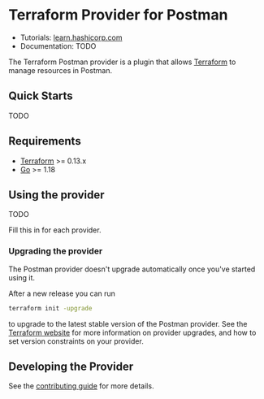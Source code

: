 # Terraform Provider for Postman

- Tutorials:
  [learn.hashicorp.com](https://learn.hashicorp.com/terraform?track=getting-started#getting-started)
- Documentation: TODO

The Terraform Postman provider is a plugin that allows
[Terraform](https://www.terraform.io) to manage resources in Postman.

## Quick Starts

TODO

## Requirements

- [Terraform](https://www.terraform.io/downloads.html) >= 0.13.x
- [Go](https://golang.org/doc/install) >= 1.18

## Using the provider

TODO

Fill this in for each provider.

### Upgrading the provider

The Postman provider doesn't upgrade automatically once you've started using it.

After a new release you can run

```bash
terraform init -upgrade
```

to upgrade to the latest stable version of the Postman provider. See the
[Terraform website](https://www.terraform.io/docs/configuration/providers.html#provider-versions)
for more information on provider upgrades, and how to set version constraints on
your provider.

## Developing the Provider

See the [contributing guide](./CONTRIBUTING.md) for more details.
